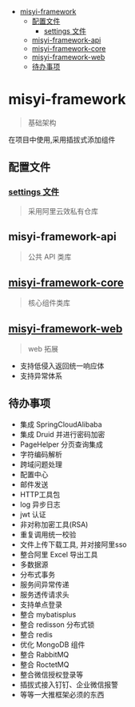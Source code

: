
- [misyi-framework](#misyi-framework)
  - [配置文件](#%E9%85%8D%E7%BD%AE%E6%96%87%E4%BB%B6)
    - [settings 文件](#settings-%E6%96%87%E4%BB%B6)
  - [misyi-framework-api](#misyi-framework-api)
  - [misyi-framework-core](#misyi-framework-core)
  - [misyi-framework-web](#misyi-framework-web)
  - [待办事项](#%E5%BE%85%E5%8A%9E%E4%BA%8B%E9%A1%B9)

<!-- END doctoc generated TOC please keep comment here to allow auto update -->
<!-- doctoc README.md 即可生成目录 -->

# misyi-framework 
> 基础架构

在项目中使用,采用插拔式添加组件

## 配置文件

### [settings 文件](./file/settings.xml)

> 采用阿里云效私有仓库

## misyi-framework-api

> 公共 API 类库

## [misyi-framework-core](./document/framework-core.md)

> 核心组件类库

## [misyi-framework-web](./document/framework-web.md)

> web 拓展 

- 支持低侵入返回统一响应体
- 支持异常体系


## 待办事项

- 集成 SpringCloudAlibaba
- 集成 Druid 并进行密码加密
- PageHelper 分页查询集成
- 字符编码解析
- 跨域问题处理
- 配置中心
- 邮件发送
- HTTP工具包
- log 异步日志
- jwt 认证
- 非对称加密工具(RSA)
- 重复调用统一校验
- 文件上传下载工具, 并对接阿里sso
- 整合阿里 Excel 导出工具
- 多数据源
- 分布式事务
- 服务间异常传递
- 服务透传请求头
- 支持单点登录
- 整合 mybatisplus
- 整合 redisson 分布式锁
- 整合 redis
- 优化 MongoDB 组件
- 整合 RabbitMQ
- 整合 RoctetMQ
- 整合微信授权登录等
- 插拔式接入钉钉、企业微信报警
- 等等一大推框架必须的东西